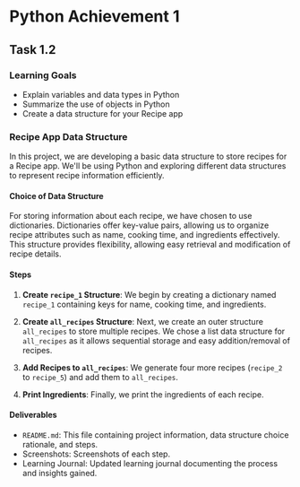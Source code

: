# Python Achievement 1

## Task 1.2

### Learning Goals

- Explain variables and data types in Python
- Summarize the use of objects in Python
- Create a data structure for your Recipe app

### Recipe App Data Structure

In this project, we are developing a basic data structure to store recipes for a Recipe app. We'll be using Python and exploring different data structures to represent recipe information efficiently.

#### Choice of Data Structure

For storing information about each recipe, we have chosen to use dictionaries. Dictionaries offer key-value pairs, allowing us to organize recipe attributes such as name, cooking time, and ingredients effectively. This structure provides flexibility, allowing easy retrieval and modification of recipe details.

#### Steps

1. **Create `recipe_1` Structure**: We begin by creating a dictionary named `recipe_1` containing keys for name, cooking time, and ingredients.

2. **Create `all_recipes` Structure**: Next, we create an outer structure `all_recipes` to store multiple recipes. We chose a list data structure for `all_recipes` as it allows sequential storage and easy addition/removal of recipes.

3. **Add Recipes to `all_recipes`**: We generate four more recipes (`recipe_2` to `recipe_5`) and add them to `all_recipes`.

4. **Print Ingredients**: Finally, we print the ingredients of each recipe.

#### Deliverables

- `README.md`: This file containing project information, data structure choice rationale, and steps.
-  Screenshots: Screenshots of each step.
-  Learning Journal: Updated learning journal documenting the process and insights gained.
